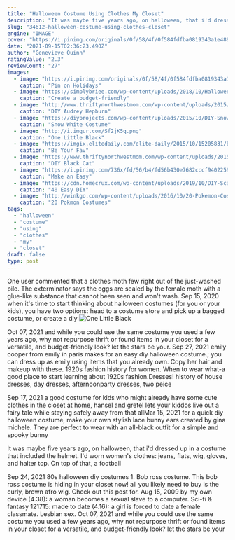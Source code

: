 ```yaml
---
title: "Halloween Costume Using Clothes My Closet"
description: "It was maybe five years ago, on halloween, that i'd dressed up in a costume that included the helmet. I'd worn women's clothes: jeans, flats, wig, gloves, and halter top. On top of that, a football"
slug: "34612-halloween-costume-using-clothes-closet"
engine: "IMAGE"
cover: "https://i.pinimg.com/originals/0f/58/4f/0f584fdfba0819343a1e4899d7e2656d.jpg"
date: "2021-09-15T02:36:23.490Z"
author: "Genevieve Quinn"
ratingValue: "2.3"
reviewCount: "27"
images:
  - image: "https://i.pinimg.com/originals/0f/58/4f/0f584fdfba0819343a1e4899d7e2656d.jpg"
    caption: "Pin on Holidays"
  - image: "https://simplybriee.com/wp-content/uploads/2018/10/Halloween-beach-goer-outfit-900x1024.jpg"
    caption: "Create a budget-friendly"
  - image: "http://www.thriftynorthwestmom.com/wp-content/uploads/2015/10/Dollarphotoclub_91812505.jpg"
    caption: "DIY Audrey Hepburn"
  - image: "https://diyprojects.com/wp-content/uploads/2015/10/DIY-Snow-White-Costume-for-Adults-Snow-White-Costume.jpg"
    caption: "Snow White Costume"
  - image: "http://i.imgur.com/Sf2jK5q.png"
    caption: "One Little Black"
  - image: "https://imgix.elitedaily.com/elite-daily/2015/10/15205831/Elite-Daily-Pretty-Woman-Halloween.jpg?w=610&fit=max&auto=format%2Ccompress&cs=srgb&q=70"
    caption: "Be Your Fav"
  - image: "https://www.thriftynorthwestmom.com/wp-content/uploads/2015/09/9.17-Wearable-Halloween-Costume-Black-Cat.jpg"
    caption: "DIY Black Cat"
  - image: "https://i.pinimg.com/736x/fd/56/b4/fd56b430e7682cccf9402259077b273b--victorian-costume-costume-dress.jpg"
    caption: "Make an Easy"
  - image: "https://cdn.homecrux.com/wp-content/uploads/2019/10/DIY-Scarecrow-for-Halloween.jpg"
    caption: "40 Easy DIY"
  - image: "http://winkgo.com/wp-content/uploads/2016/10/20-Pokemon-Costumes-for-Halloween-18-e1476981555184.jpg"
    caption: "20 Pokmon Costumes"
tags:
  - "halloween"
  - "costume"
  - "using"
  - "clothes"
  - "my"
  - "closet"
draft: false
type: post
---
```


One user commented that a clothes moth few right out of the just-washed pile. The exterminator says the eggs are sealed by the female moth with a glue-like substance that cannot been seen and won't wash. Sep 15, 2020 when it's time to start thinking about halloween costumes (for you or your kids), you have two options: head to a costume store and pick up a bagged costume, or create a diy
![One Little Black](http://i.imgur.com/Sf2jK5q.png "One Little Black")

Oct 07, 2021 and while you could use the same costume you used a few years ago, why not repurpose thrift or found items in your closet for a versatile, and budget-friendly look? let the stars be your. Sep 27, 2021 emily cooper from emily in paris makes for an easy diy halloween costume.; you can dress up as emily using items that you already own. Copy her hair and makeup with these. 1920s fashion history for women. When to wear what-a good place to start learning about 1920s fashion.Dresses! history of house dresses, day dresses, afternoonparty dresses, two peice
<!--inArticleAds-->

<!--galleryOne-->

Sep 17, 2021 a good costume for kids who might already have some cute clothes in the closet at home, hansel and gretel lets your kiddos live out a fairy tale while staying safely away from that allMar 15, 2021 for a quick diy halloween costume, make your own stylish lace bunny ears created by gina michele. They are perfect to wear with an all-black outfit for a simple and spooky bunny
<!--inArticleAds-->

<!--galleryTwo-->

It was maybe five years ago, on halloween, that i'd dressed up in a costume that included the helmet. I'd worn women's clothes: jeans, flats, wig, gloves, and halter top. On top of that, a football
<!--galleryThree-->

Sep 24, 2021 80s halloween diy costumes 1. Bob ross costume. This bob ross costume is hiding in your closet now! all you likely need to buy is the curly, brown afro wig. Check out this post for. Aug 15, 2009 by my own device (4.38): a woman becomes a sexual slave to a computer. Sci-fi & fantasy 121715: made to date (4.16): a girl is forced to date a female classmate. Lesbian sex. Oct 07, 2021 and while you could use the same costume you used a few years ago, why not repurpose thrift or found items in your closet for a versatile, and budget-friendly look? let the stars be your